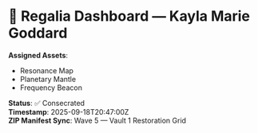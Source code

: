 # 🧬 Regalia Dashboard — Kayla Marie Goddard

**Assigned Assets**:
- Resonance Map
- Planetary Mantle
- Frequency Beacon

**Status**: ✅ Consecrated  
**Timestamp**: 2025-09-18T20:47:00Z  
**ZIP Manifest Sync**: Wave 5 — Vault 1 Restoration Grid
